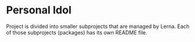 # Personal Idol

Project is divided into smaller subprojects that are managed by Lerna. Each
of those subprojects (packages) has its own README file.
